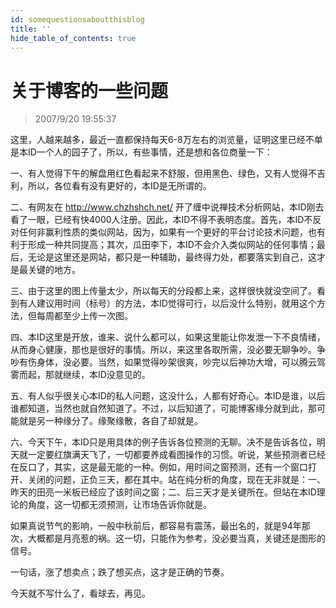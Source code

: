 ```yaml
---
id: somequestionsaboutthisblog
title: ''
hide_table_of_contents: true
---
```


# 关于博客的一些问题

> 2007/9/20 19:55:37

这里，人越来越多，最近一直都保持每天6-8万左右的浏览量，证明这里已经不单是本ID一个人的园子了，所以，有些事情，还是想和各位商量一下：
 
一、有人觉得下午的解盘用红色看起来不舒服，但用黑色、绿色，又有人觉得不吉利，所以，各位看有没有更好的，本ID是无所谓的。
 
二、有网友在 http://www.chzhshch.net/ 开了缠中说禅技术分析网站，本ID刚去看了一眼，已经有快4000人注册。因此，本ID不得不表明态度。首先，本ID不反对任何非赢利性质的类似网站，因为，如果有一个更好的平台讨论技术问题，也有利于形成一种共同提高；其次，瓜田李下，本ID不会介入类似网站的任何事情；最后，无论是这里还是网站，都只是一种辅助，最终得力处，都要落实到自己，这才是最关键的地方。
 
三、由于这里的图上传量太少，所以每天的分段都上来，这样很快就没空间了。看到有人建议用时间（标号）的方法，本ID觉得可行，以后没什么特别，就用这个方法，但每周都至少上传一次图。
 
四、本ID这里是开放，谁来、说什么都可以，如果这里能让你发泄一下不良情绪，从而身心健康，那也是很好的事情。所以，来这里各取所需，没必要无聊争吵。争吵有伤身体，没必要。当然，如果觉得吵架很爽，吵完以后神功大增，可以腾云驾雾而起，那就继续，本ID没意见的。
 
五、有人似乎很关心本ID的私人问题，这没什么，人都有好奇心。本ID是谁，以后谁都知道，当然也就自然知道了。不过，以后知道了，可能博客缘分就到此，那可能就是另一种缘分了。缘聚缘散，各自了却就是。
 
六、今天下午，本ID只是用具体的例子告诉各位预测的无聊。决不是告诉各位，明天就一定要红旗满天飞了，一切都要养成看图操作的习惯。听说，某些预测者已经在反口了，其实，这是最无能的一种。例如，用时间之窗预测，还有一个窗口打开、关闭的问题，正负三天，都在其中。站在纯分析的角度，现在无非就是：一、昨天的田亮一米板已经应了该时间之窗；二、后三天才是关键所在。但站在本ID理论的角度，这一切都无须预测，让市场告诉你就是。
 
如果真说节气的影响，一般中秋前后，都容易有震荡，最出名的，就是94年那次，大概都是月亮惹的祸。这一切，只能作为参考，没必要当真，关键还是图形的信号。
 
一句话，涨了想卖点；跌了想买点，这才是正确的节奏。
 
今天就不写什么了，看球去，再见。